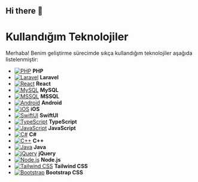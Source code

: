 ## Hi there 👋

<!--
**anil-altintas/anil-altintas** is a ✨ _special_ ✨ repository because its `README.md` (this file) appears on your GitHub profile.

Here are some ideas to get you started:

- 🔭 I’m currently working on ...
- 🌱 I’m currently learning ...
- 👯 I’m looking to collaborate on ...
- 🤔 I’m looking for help with ...
- 💬 Ask me about ...
- 📫 How to reach me: ...
- 😄 Pronouns: ...
- ⚡ Fun fact: ...
-->
# Kullandığım Teknolojiler

Merhaba! Benim geliştirme sürecimde sıkça kullandığım teknolojiler aşağıda listelenmiştir:

- [![PHP](https://cdn.jsdelivr.net/gh/devicons/devicon/icons/php/php-original.svg)](https://www.php.net/) **PHP**
- [![Laravel](https://cdn.jsdelivr.net/gh/devicons/devicon/icons/laravel/laravel-plain.svg)](https://laravel.com) **Laravel**
- [![React](https://cdn.jsdelivr.net/gh/devicons/devicon/icons/react/react-original.svg)](https://reactjs.org) **React**
- [![MySQL](https://cdn.jsdelivr.net/gh/devicons/devicon/icons/mysql/mysql-original.svg)](https://www.mysql.com/) **MySQL**
- [![MSSQL](https://cdn.worldvectorlogo.com/logos/microsoft-sql-server.svg)](https://www.microsoft.com/en-us/sql-server) **MSSQL**
- [![Android](https://cdn.jsdelivr.net/gh/devicons/devicon/icons/android/android-original.svg)](https://www.android.com) **Android**
- [![iOS](https://cdn.jsdelivr.net/gh/devicons/devicon/icons/apple/apple-original.svg)](https://www.apple.com/ios/) **iOS**
- [![SwiftUI](https://raw.githubusercontent.com/thiagomedeiros/SwiftUI-Logo/master/SwiftUILogo.png)](https://developer.apple.com/xcode/swiftui/) **SwiftUI**
- [![TypeScript](https://cdn.jsdelivr.net/gh/devicons/devicon/icons/typescript/typescript-original.svg)](https://www.typescriptlang.org) **TypeScript**
- [![JavaScript](https://cdn.jsdelivr.net/gh/devicons/devicon/icons/javascript/javascript-original.svg)](https://www.javascript.com) **JavaScript**
- [![C#](https://cdn.jsdelivr.net/gh/devicons/devicon/icons/csharp/csharp-original.svg)](https://dotnet.microsoft.com/en-us/languages/csharp) **C#**
- [![C++](https://cdn.jsdelivr.net/gh/devicons/devicon/icons/cplusplus/cplusplus-original.svg)](https://isocpp.org) **C++**
- [![Java](https://cdn.jsdelivr.net/gh/devicons/devicon/icons/java/java-original.svg)](https://www.java.com) **Java**
- [![jQuery](https://cdn.jsdelivr.net/gh/devicons/devicon/icons/jquery/jquery-plain-wordmark.svg)](https://jquery.com) **jQuery**
- [![Node.js](https://cdn.jsdelivr.net/gh/devicons/devicon/icons/nodejs/nodejs-original.svg)](https://nodejs.org) **Node.js**
- [![Tailwind CSS](https://cdn.jsdelivr.net/gh/devicons/devicon/icons/tailwindcss/tailwindcss-plain.svg)](https://tailwindcss.com) **Tailwind CSS**
- [![Bootstrap](https://cdn.jsdelivr.net/gh/devicons/devicon/icons/bootstrap/bootstrap-plain.svg)](https://getbootstrap.com) **Bootstrap CSS**

